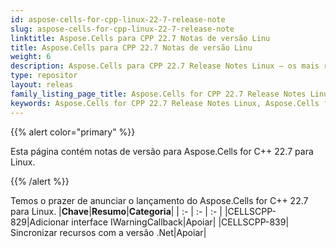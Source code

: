 ```yaml
---
id: aspose-cells-for-cpp-linux-22-7-release-note
slug: aspose-cells-for-cpp-linux-22-7-release-note
linktitle: Aspose.Cells para CPP 22.7 Notas de versão Linu
title: Aspose.Cells para CPP 22.7 Notas de versão Linu
weight: 6
description: Aspose.Cells para CPP 22.7 Release Notes Linux – os mais recentes aprimoramentos, novos recursos e correções
type: repositor
layout: releas
family_listing_page_title: Aspose.Cells for CPP 22.7 Release Notes Linu
keywords: Aspose.Cells for CPP 22.7 Release Notes Linux, Aspose.Cells for CPP 22.7 Linux updates and fixe
---
```

{{% alert color="primary" %}}

Esta página contém notas de versão para Aspose.Cells for C++ 22.7 para Linux.

{{% /alert %}}

Temos o prazer de anunciar o lançamento do Aspose.Cells for C++ 22.7 para Linux.
|**Chave**|**Resumo**|**Categoria**|
| :- | :- | :- |
|CELLSCPP-829|Adicionar interface IWarningCallback|Apoiar|
|CELLSCPP-839| Sincronizar recursos com a versão .Net|Apoiar|
